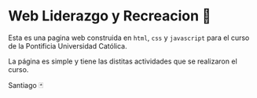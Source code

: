 # Web Liderazgo y Recreacion :newspaper:

Esta es una pagina web construida en `html`, `css` y `javascript` para el curso de la Pontificia Universidad Católica. 

La página es simple y tiene las distitas actividades que se realizaron el curso. 

Santiago :black_joker: